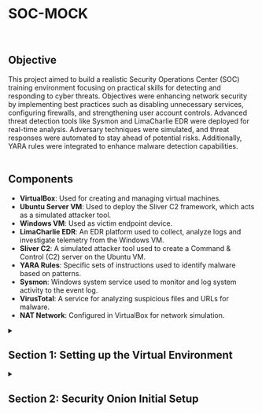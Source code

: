 
# SOC-MOCK
<br>

## Objective

This project aimed to build a realistic Security Operations Center (SOC) training environment focusing on practical skills for detecting and responding to cyber threats.
Objectives were enhancing network security by implementing best practices such as disabling unnecessary services, configuring firewalls, and strengthening user account controls. Advanced threat detection tools like Sysmon and LimaCharlie EDR were deployed for real-time analysis. Adversary techniques were simulated, and threat responses were automated to stay ahead of potential risks. Additionally, YARA rules were integrated to enhance malware detection capabilities.
<br><br>

## Components

- **VirtualBox**: Used for creating and managing virtual machines.
- **Ubuntu Server VM**: Used to deploy the Sliver C2 framework, which acts as a simulated attacker tool.
- **Windows VM**: Used as victim endpoint device.
- **LimaCharlie EDR**: An EDR platform used to collect, analyze logs and investigate telemetry from the Windows VM.
- **Sliver C2**: A simulated attacker tool used to create a Command & Control (C2) server on the Ubuntu VM.
- **YARA Rules**: Specific sets of instructions used to identify malware based on patterns.
- **Sysmon**: Windows system service used to monitor and log system activity to the event log.
- **VirusTotal**: A service for analyzing suspicious files and URLs for malware.
- **NAT Network**: Configured in VirtualBox for network simulation.

<details>
  <summary><h2><b>Section 1: Setting up the Virtual Environment</b></h2></summary>
  This section will guide through the setup of virtual environment using VirtualBox (If you want you, can use VMware as well). Configure a NAT network and install two virtual machines – one for Ubuntu Server and another for a Windows 10. <br><br>

  - **Step 1: Download and setup Virtualbox**:  
    You can download Virtualbox from here. Setup is pretty straightforward
    <br><br>
  - **Step 2: Create a New VM for Windows 10**:  
   Next, set up a new virtual machine in VirtualBox for Windows 10.
    - Create it with following minimum specs:
      - RAM: Approx 2 GB
      - Processors: 2 CPU cores
      - Hard Disk Storage: 50 GB
    <br><br>
    
  - **Step 3: Create a New VM for Ubuntu Server**:  
    Now, set up a new virtual machine in VirtualBox for Ubuntu Server.
    - Create it with following minimum specs:
      - RAM: Approx 2 GB
      - Processors: 2 CPU cores
      - Hard Disk Storage: 20 GB
    - During OS install, leave defaults as is
  ![Image](https://imgur.com/GDfOZmg.png)
    <br><br>
    - After installation it should look like this:
  ![Image](https://imgur.com/9VNGxVp.png)
    <br><br>
       
  - **Step 3: Configure Windows VM**:  
    Permanently disable Microsoft Defender so it doesn’t interfere with the fun stuff we’re planning. This is pretty tricky (especially in Windows 11) as Defender will turn itself back on.
1. Disable Tamper Protection
- Go to "Windows Security"
- Click “Virus & threat protection”
- Under “Virus & threat protection settings” click “Manage settings”
- Toggle OFF the “Tamper Protection” switch. When prompted, click “Yes”
![Image](https://imgur.com/iTuPTwi.png)
- Toggle every other option OFF as well
2. Permanently Disable Defender via Group Policy Editor
- Click the “Start” menu icon
- Type “cmd” into the search bar within the Start Menu
- Right+Click “Command Prompt” and click “Run as administrator”
- Run the following command
''' gpedit.msc '''
- Inside the Local Group Policy Editor
- Click Computer Configuration > Administrative Templates > Windows Components > Microsoft Defender Antivirus
- Double-click “Turn off Microsoft Defender Antivirus”
- Select “Enabled” (If you enable this policy setting, Defender doesn't run, and will not scan for malware or other potentially unwanted software)
- Click "Apply"
![Image](https://imgur.com/9bsP5Lf.png)
3. Permanently Disable Defender via Registry
- From the same administrative cmd, copy/paste this command and press Enter
'''
REG ADD "hklm\software\policies\microsoft\windows defender" /v DisableAntiSpyware /t REG_DWORD /d 1 /f
'''
4. Prepare to boot into Safe Mode to disable all Defender services
- Click the “Start” menu icon
- Type “msconfig” into the search bar
- Go to “Boot” tab and select “Boot Options”
- Check the box for “Safe boot” and “Minimal”
![Image](https://imgur.com/0K1OBWq.png)
- Click Apply and OK
- System will restart into Safe Mode

5. Now, in Safe Mode, we’ll disable some services via the Registry
- Click the “Win + R"
- Type “regedit” into the search bar and hit Enter
- For each of the following registry locations, browse to the key, find the “Start” value, and change it to "4"
![Image](https://imgur.com/IWskQZt.png)
  - Computer\HKEY_LOCAL_MACHINE\SYSTEM\CurrentControlSet\Services\Sense
  - Computer\HKEY_LOCAL_MACHINE\SYSTEM\CurrentControlSet\Services\WdBoot
  - Computer\HKEY_LOCAL_MACHINE\SYSTEM\CurrentControlSet\Services\WinDefend
  - Computer\HKEY_LOCAL_MACHINE\SYSTEM\CurrentControlSet\Services\WdNisDrv
  - Computer\HKEY_LOCAL_MACHINE\SYSTEM\CurrentControlSet\Services\WdNisSvc
  - Computer\HKEY_LOCAL_MACHINE\SYSTEM\CurrentControlSet\Services\WdFilter
6.Leave Safe Mode the same way we got into it
- Uncheck the box for “Safe boot”
- System will restart into normal desktop environment, hopefully Defender-free
    <br><br>
</details>

<details>
  <summary><h2><b>Section 2: Security Onion Initial Setup</b></h2></summary>
  Lets setup up and configure our Security Onion (NSM) Network Security Monitoring solution<br><br>
</details>
